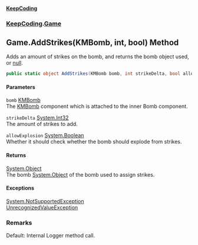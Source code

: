 #### [KeepCoding](index.md 'index')
### [KeepCoding](KeepCoding.md 'KeepCoding').[Game](Game.md 'KeepCoding.Game')
## Game.AddStrikes(KMBomb, int, bool) Method
Adds an amount of strikes on the bomb, and returns the bomb object used, or [null](https://docs.microsoft.com/en-us/dotnet/csharp/language-reference/keywords/null 'https://docs.microsoft.com/en-us/dotnet/csharp/language-reference/keywords/null').  
```csharp
public static object AddStrikes(KMBomb bomb, int strikeDelta, bool allowExplosion);
```
#### Parameters
<a name='KeepCoding.Game.AddStrikes(KMBomb.int.bool).bomb'></a>
`bomb` [KMBomb](https://docs.microsoft.com/en-us/dotnet/api/KMBomb 'KMBomb')  
The [KMBomb](https://docs.microsoft.com/en-us/dotnet/api/KMBomb 'KMBomb') component which is attached to the inner Bomb component.
  
<a name='KeepCoding.Game.AddStrikes(KMBomb.int.bool).strikeDelta'></a>
`strikeDelta` [System.Int32](https://docs.microsoft.com/en-us/dotnet/api/System.Int32 'System.Int32')  
The amount of strikes to add.
  
<a name='KeepCoding.Game.AddStrikes(KMBomb.int.bool).allowExplosion'></a>
`allowExplosion` [System.Boolean](https://docs.microsoft.com/en-us/dotnet/api/System.Boolean 'System.Boolean')  
Whether it should check whether the bomb should explode from strikes.
  
#### Returns
[System.Object](https://docs.microsoft.com/en-us/dotnet/api/System.Object 'System.Object')  
The bomb [System.Object](https://docs.microsoft.com/en-us/dotnet/api/System.Object 'System.Object') of the bomb used to assign strikes.
#### Exceptions
[System.NotSupportedException](https://docs.microsoft.com/en-us/dotnet/api/System.NotSupportedException 'System.NotSupportedException')  
[UnrecognizedValueException](UnrecognizedValueException.md 'KeepCoding.Internal.UnrecognizedValueException')  
### Remarks
Default: Internal Logger method call.  
